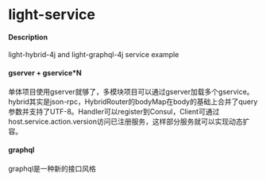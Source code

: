 # light-service

#### Description
light-hybrid-4j and light-graphql-4j service example

#### gserver + gservice*N
单体项目使用gserver就够了，多模块项目可以通过gserver加载多个gservice。hybrid其实是json-rpc，HybridRouter的bodyMap在body的基础上合并了query参数并支持了UTF-8。Handler可以register到Consul，Client可通过host.service.action.version访问已注册服务，这样部分服务就可以实现动态扩容。

#### graphql
graphql是一种新的接口风格